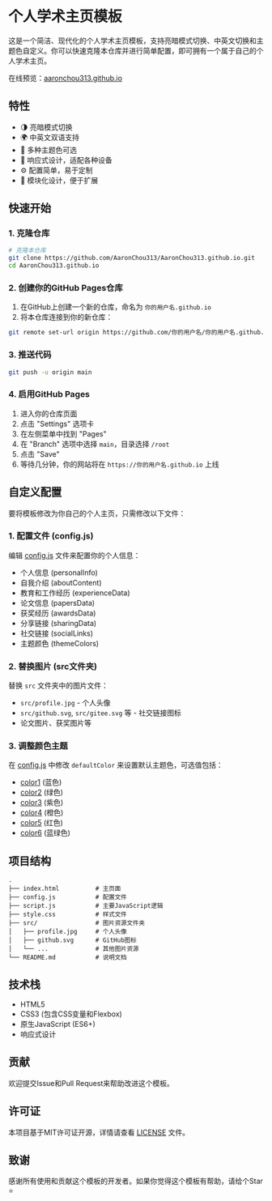 # 个人学术主页模板

这是一个简洁、现代化的个人学术主页模板，支持亮暗模式切换、中英文切换和主题色自定义。你可以快速克隆本仓库并进行简单配置，即可拥有一个属于自己的个人学术主页。

在线预览：[aaronchou313.github.io](https://aaronchou313.github.io)

## 特性

- 🌗 亮暗模式切换
- 🌍 中英文双语支持
- 🎨 多种主题色可选
- 📱 响应式设计，适配各种设备
- ⚙️ 配置简单，易于定制
- 📝 模块化设计，便于扩展

## 快速开始

### 1. 克隆仓库

```bash
# 克隆本仓库
git clone https://github.com/AaronChou313/AaronChou313.github.io.git
cd AaronChou313.github.io
```

### 2. 创建你的GitHub Pages仓库

1. 在GitHub上创建一个新的仓库，命名为 `你的用户名.github.io`
2. 将本仓库连接到你的新仓库：
```bash
git remote set-url origin https://github.com/你的用户名/你的用户名.github.io.git
```

### 3. 推送代码

```bash
git push -u origin main
```

### 4. 启用GitHub Pages

1. 进入你的仓库页面
2. 点击 "Settings" 选项卡
3. 在左侧菜单中找到 "Pages"
4. 在 "Branch" 选项中选择 `main`，目录选择 `/root`
5. 点击 "Save"
6. 等待几分钟，你的网站将在 `https://你的用户名.github.io` 上线

## 自定义配置

要将模板修改为你自己的个人主页，只需修改以下文件：

### 1. 配置文件 (config.js)

编辑 [config.js](./config.js) 文件来配置你的个人信息：

- 个人信息 (personalInfo)
- 自我介绍 (aboutContent)
- 教育和工作经历 (experienceData)
- 论文信息 (papersData)
- 获奖经历 (awardsData)
- 分享链接 (sharingData)
- 社交链接 (socialLinks)
- 主题颜色 (themeColors)

### 2. 替换图片 (src文件夹)

替换 `src` 文件夹中的图片文件：

- `src/profile.jpg` - 个人头像
- `src/github.svg`, `src/gitee.svg` 等 - 社交链接图标
- 论文图片、获奖图片等

### 3. 调整颜色主题

在 [config.js](./config.js) 中修改 `defaultColor` 来设置默认主题色，可选值包括：
- [color1](./config.js#L7-L13) (蓝色)
- [color2](./config.js#L14-L20) (绿色)
- [color3](./config.js#L21-L27) (紫色)
- [color4](./config.js#L28-L34) (橙色)
- [color5](./config.js#L35-L41) (红色)
- [color6](./config.js#L42-L48) (蓝绿色)

## 项目结构

```
.
├── index.html          # 主页面
├── config.js           # 配置文件
├── script.js           # 主要JavaScript逻辑
├── style.css           # 样式文件
├── src/                # 图片资源文件夹
│   ├── profile.jpg     # 个人头像
│   ├── github.svg      # GitHub图标
│   └── ...             # 其他图片资源
└── README.md           # 说明文档
```

## 技术栈

- HTML5
- CSS3 (包含CSS变量和Flexbox)
- 原生JavaScript (ES6+)
- 响应式设计

## 贡献

欢迎提交Issue和Pull Request来帮助改进这个模板。

## 许可证

本项目基于MIT许可证开源，详情请查看 [LICENSE](LICENSE) 文件。

## 致谢

感谢所有使用和贡献这个模板的开发者。如果你觉得这个模板有帮助，请给个Star ⭐
